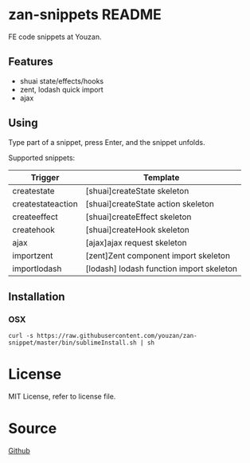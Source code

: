 # zan-snippets README

FE code snippets at Youzan.

## Features

* shuai state/effects/hooks
* zent, lodash quick import
* ajax

## Using

Type part of a snippet, press Enter, and the snippet unfolds.

Supported snippets:

| Trigger  | Template |
| ------------- | ------------- |
| createstate  | [shuai]createState skeleton |
| createstateaction | [shuai]createState action skeleton  |
| createeffect | [shuai]createEffect skeleton |
| createhook | [shuai]createHook skeleton |
| ajax | [ajax]ajax request skeleton |
| importzent | [zent]Zent component import skeleton |
| importlodash | [lodash] lodash function import skeleton |

## Installation

### OSX
```
curl -s https://raw.githubusercontent.com/youzan/zan-snippet/master/bin/sublimeInstall.sh | sh
```

# License

MIT License, refer to license file.

# Source

[Github](https://github.com/youzan/zan-snippets)
